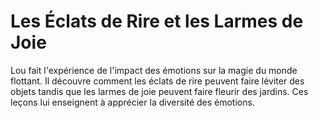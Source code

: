 # Les Éclats de Rire et les Larmes de Joie

Lou fait l'expérience de l'impact des émotions sur la magie du monde flottant. Il découvre comment les éclats de rire peuvent faire léviter des objets tandis que les larmes de joie peuvent faire fleurir des jardins. Ces leçons lui enseignent à apprécier la diversité des émotions.